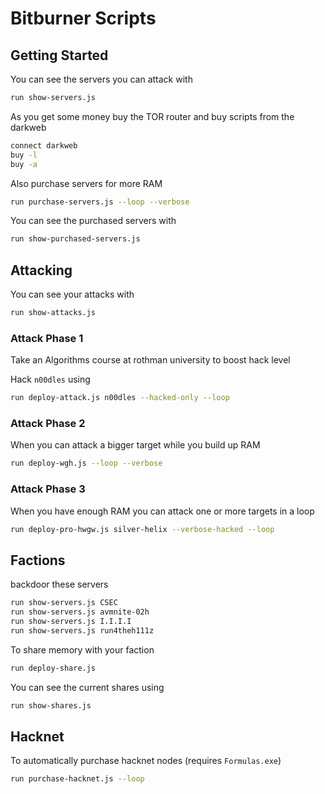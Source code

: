 # Bitburner Scripts

## Getting Started

You can see the servers you can attack with

```sh
run show-servers.js
```

As you get some money buy the TOR router and buy scripts from the darkweb

```sh
connect darkweb
buy -l
buy -a
```

Also purchase servers for more RAM

```sh
run purchase-servers.js --loop --verbose
```

You can see the purchased servers with

```sh
run show-purchased-servers.js
```

## Attacking

You can see your attacks with

```sh
run show-attacks.js
```

### Attack Phase 1

Take an Algorithms course at rothman university to boost hack level

Hack `n00dles` using

```sh
run deploy-attack.js n00dles --hacked-only --loop
```

### Attack Phase 2

When you can attack a bigger target while you build up RAM

```sh
run deploy-wgh.js --loop --verbose
```

### Attack Phase 3

When you have enough RAM you can attack one or more targets in a loop

```sh
run deploy-pro-hwgw.js silver-helix --verbose-hacked --loop
```

## Factions

backdoor these servers

```sh
run show-servers.js CSEC
run show-servers.js avmnite-02h
run show-servers.js I.I.I.I
run show-servers.js run4theh111z
```

To share memory with your faction

```sh
run deploy-share.js
```

You can see the current shares using

```sh
run show-shares.js
```

## Hacknet

To automatically purchase hacknet nodes (requires `Formulas.exe`)

```sh
run purchase-hacknet.js --loop
```

